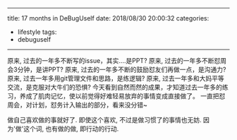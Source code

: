 
---
title:  17 months in DeBugUself
date: 2018/08/30 20:00:32
categories: 
- lifestyle
tags: 
- debuguself
---


原来, 过去的一年多不断写的issue，其实....是PPT? 
原来, 过去的一年多不断怼周会3分钟，是讲PPT?
原来, 过去的一年多不断的鼓励怼友们再做一点，是沟通力?
原来, 过去一年多用git管理文件和思路，是练逻辑?
原来, 过去一年多和大妈平等交流，是克服对大牛们的恐惧?
今天看到自然而然的成果，才知道过去一年多的练习，养成了肌肉记忆，使以前觉得好难轻易放弃的事情变成直接做了。
一直把怼周会，对计划，怼务计入输出的部分，看来没分错~

做自己喜欢做的事就好了. 即使这个喜欢, 不过是做习惯了的事情也无妨. 因为'做'这个词, 也有做的做, 即行动的行动. 


